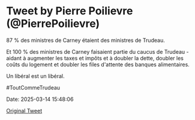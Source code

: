 # Tweet by Pierre Poilievre (@PierrePoilievre)

87 % des ministres de Carney étaient des ministres de Trudeau.

Et 100 % des ministres de Carney faisaient partie du caucus de Trudeau - aidant à augmenter les taxes et impôts et à doubler la dette, doubler les coûts du logement et doubler les files d'attente des banques alimentaires.

Un libéral est un libéral.

#ToutCommeTrudeau

Date: 2025-03-14 15:48:06

[Original Tweet](https://x.com/PierrePoilievre/status/1900574668228104384)
